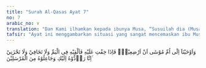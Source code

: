 ```yaml
---
title: "Surah Al-Qasas Ayat 7"
no: 7
arabic_no: ٧
translation: "Dan Kami ilhamkan kepada ibunya Musa, “Susuilah dia (Musa), dan apabila engkau khawatir terhadapnya maka hanyutkanlah dia ke sungai (Nil). Dan janganlah engkau takut dan jangan (pula) bersedih hati, sesungguhnya Kami akan mengembalikannya kepadamu, dan menjadikannya salah seorang rasul.”"
tafsir: "Ayat ini menggambarkan situasi yang sangat mencemaskan ibu Musa yang akan melahirkan anaknya. Ia tahu bahwa anak itu akan direnggut dari pangkuannya dan akan dibunuh tanpa rasa iba dan belas kasihan. Walaupun kelahiran Musa dapat disembunyikan, tetapi lama-kelamaan pasti akan diketahui oleh mata-mata Fir'aun yang banyak bertebaran di pelosok negeri, sehingga nasib bayinya akan sama dengan nasib bayi-bayi Bani Israil lainnya. Setelah melahirkan Musa, ibunya selalu merasa gelisah dan khawatir memikirkan nasib anaknya yang telah dikandungnya dengan susah payah selama sembilan bulan yang menjadi tumpuan harapan setelah bayi itu besar. Oleh karena itu, ia selalu memohon kepada Allah agar anaknya diselamatkan dari bahaya maut yang selalu mengancamnya. \n\nDalam keadaan gelisah dan cemas itu, Allah mengilhamkan kepada ibu Musa bahwa dia tidak perlu khawatir dan cemas. Hendaklah dia tetap menyusui dan menjaganya dengan sebaik-baiknya. Bila dia merasa takut karena ada tanda-tanda bahwa anaknya itu akan diketahui oleh Fir'aun, maka hendaklah ia melemparkan anak itu ke sungai Nil. Ibu Musa diperintahkan Allah untuk tidak merasa ragu dan khawatir, karena Dia akan menjaga dan mengembalikan Musa ke pangkuannya. Kelak anak itu akan menjadi rasul Allah yang akan menyampaikan dakwah kepada Fir'aun."
---
```

وَاَوْحَيْنَآ اِلٰٓى اُمِّ مُوْسٰٓى اَنْ اَرْضِعِيْهِۚ فَاِذَا خِفْتِ عَلَيْهِ فَاَلْقِيْهِ فِى الْيَمِّ وَلَا تَخَافِيْ وَلَا تَحْزَنِيْ ۚاِنَّا رَاۤدُّوْهُ اِلَيْكِ وَجَاعِلُوْهُ مِنَ الْمُرْسَلِيْنَ 